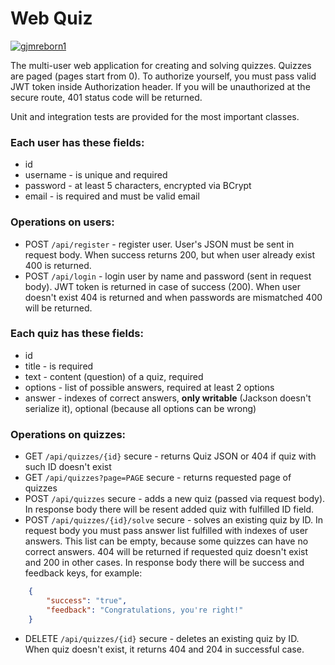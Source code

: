 # Web Quiz

[![gjmreborn1](https://circleci.com/gh/gjmreborn1/WebQuiz.svg?style=shield)](https://circleci.com)

The multi-user web application for creating and solving quizzes. Quizzes are paged (pages start from 0).
To authorize yourself, you must pass valid JWT token inside Authorization header. If you will be unauthorized at the secure route, 401 status code will be returned.

Unit and integration tests are provided for the most important classes.

### Each user has these fields:
* id
* username - is unique and required
* password - at least 5 characters, encrypted via BCrypt
* email - is required and must be valid email

### Operations on users:
* POST `/api/register` - register user. User's JSON must be sent in request body. When success returns 200, but when user already exist 400 is returned. 
* POST `/api/login` - login user by name and password (sent in request body). JWT token is returned in case of success (200).
When user doesn't exist 404 is returned and when passwords are mismatched 400 will be returned.

### Each quiz has these fields:
* id
* title - is required
* text - content (question) of a quiz, required
* options - list of possible answers, required at least 2 options
* answer - indexes of correct answers, **only writable** (Jackson doesn't serialize it), optional (because all options can be wrong)

### Operations on quizzes:
* GET `/api/quizzes/{id}` secure - returns Quiz JSON or 404 if quiz with such ID doesn't exist
* GET `/api/quizzes?page=PAGE` secure - returns requested page of quizzes
* POST `/api/quizzes` secure - adds a new quiz (passed via request body). In response body there will be resent added quiz with fulfilled ID field.
* POST `/api/quizzes/{id}/solve` secure - solves an existing quiz by ID. In request body you must pass answer list fulfilled with indexes of user answers. This list can be empty, because some quizzes can have no correct answers.
404 will be returned if requested quiz doesn't exist and 200 in other cases. In response body there will be success and feedback keys, for example:
```json
    {
        "success": "true",
        "feedback": "Congratulations, you're right!"
    }
```
* DELETE `/api/quizzes/{id}` secure - deletes an existing quiz by ID. When quiz doesn't exist, it returns 404 and 204 in successful case.
